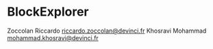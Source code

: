 # BlockExplorer
Zoccolan Riccardo riccardo.zoccolan@devinci.fr
Khosravi Mohammad mohammad.khosravi@devinci.fr
